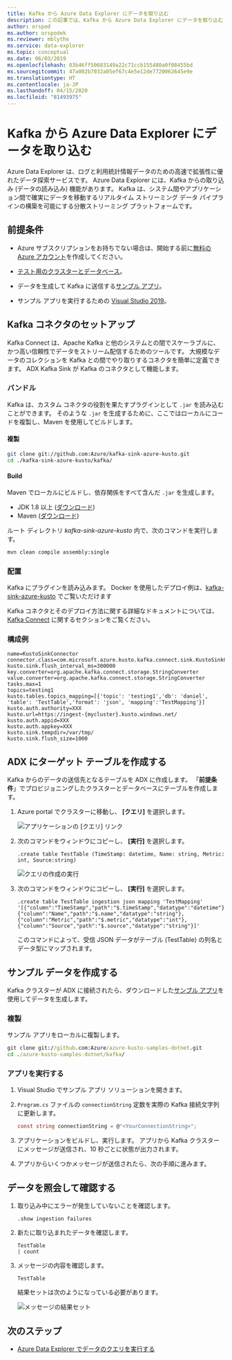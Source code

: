 ```yaml
---
title: Kafka から Azure Data Explorer にデータを取り込む
description: この記事では、Kafka から Azure Data Explorer にデータを取り込む (読み込む) 方法について学習します
author: orspod
ms.author: orspodek
ms.reviewer: mblythe
ms.service: data-explorer
ms.topic: conceptual
ms.date: 06/03/2019
ms.openlocfilehash: 03b46ff50683149a22c71ccb155480a0f08455bd
ms.sourcegitcommit: 47a002b7032a05ef67c4e5e12de7720062645e9e
ms.translationtype: HT
ms.contentlocale: ja-JP
ms.lasthandoff: 04/15/2020
ms.locfileid: "81493975"
---
```

# <a name="ingest-data-from-kafka-into-azure-data-explorer"></a>Kafka から Azure Data Explorer にデータを取り込む
 
Azure Data Explorer は、ログと利用統計情報データのための高速で拡張性に優れたデータ探索サービスです。 Azure Data Explorer には、Kafka からの取り込み (データの読み込み) 機能があります。 Kafka は、システム間やアプリケーション間で確実にデータを移動するリアルタイム ストリーミング データ パイプラインの構築を可能にする分散ストリーミング プラットフォームです。
 
## <a name="prerequisites"></a>前提条件
 
* Azure サブスクリプションをお持ちでない場合は、開始する前に[無料の Azure アカウント](https://azure.microsoft.com/free/)を作成してください。 
 
* [テスト用のクラスターとデータベース](create-cluster-database-portal.md)。
 
* データを生成して Kafka に送信する[サンプル アプリ](https://github.com/Azure/azure-kusto-samples-dotnet/tree/master/kafka)。

* サンプル アプリを実行するための [Visual Studio 2019](https://visualstudio.microsoft.com/vs/)。
 
## <a name="kafka-connector-setup"></a>Kafka コネクタのセットアップ

Kafka Connect は、Apache Kafka と他のシステムとの間でスケーラブルに、かつ高い信頼性でデータをストリーム配信するためのツールです。 大規模なデータのコレクションを Kafka との間でやり取りするコネクタを簡単に定義できます。 ADX Kafka Sink が Kafka のコネクタとして機能します。
 
### <a name="bundle"></a>バンドル

Kafka は、カスタム コネクタの役割を果たすプラグインとして `.jar` を読み込むことができます。 そのような `.jar` を生成するために、ここではローカルにコードを複製し、Maven を使用してビルドします。 

#### <a name="clone"></a>複製

```bash
git clone git://github.com:Azure/kafka-sink-azure-kusto.git
cd ./kafka-sink-azure-kusto/kafka/
```

#### <a name="build"></a>Build

Maven でローカルにビルドし、依存関係をすべて含んだ `.jar` を生成します。

* JDK 1.8 以上 ([ダウンロード](https://www.oracle.com/technetwork/java/javase/downloads/index.html))
* Maven ([ダウンロード](https://maven.apache.org/install.html))
 

ルート ディレクトリ *kafka-sink-azure-kusto* 内で、次のコマンドを実行します。

```bash
mvn clean compile assembly:single
```

### <a name="deploy"></a>配置 

Kafka にプラグインを読み込みます。 Docker を使用したデプロイ例は、[kafka-sink-azure-kusto](https://github.com/Azure/kafka-sink-azure-kusto#deploy) でご覧いただけます
 

Kafka コネクタとそのデプロイ方法に関する詳細なドキュメントについては、[Kafka Connect](https://kafka.apache.org/documentation/#connect) に関するセクションをご覧ください。 

### <a name="example-configuration"></a>構成例 
 
```config
name=KustoSinkConnector 
connector.class=com.microsoft.azure.kusto.kafka.connect.sink.KustoSinkConnector 
kusto.sink.flush_interval_ms=300000 
key.converter=org.apache.kafka.connect.storage.StringConverter 
value.converter=org.apache.kafka.connect.storage.StringConverter 
tasks.max=1 
topics=testing1 
kusto.tables.topics_mapping=[{'topic': 'testing1','db': 'daniel', 'table': 'TestTable','format': 'json', 'mapping':'TestMapping'}] 
kusto.auth.authority=XXX 
kusto.url=https://ingest-{mycluster}.kusto.windows.net/ 
kusto.auth.appid=XXX 
kusto.auth.appkey=XXX 
kusto.sink.tempdir=/var/tmp/ 
kusto.sink.flush_size=1000
```
 
## <a name="create-a-target-table-in-adx"></a>ADX にターゲット テーブルを作成する
 
Kafka からのデータの送信先となるテーブルを ADX に作成します。 「**前提条件**」でプロビジョニングしたクラスターとデータベースにテーブルを作成します。
 
1. Azure portal でクラスターに移動し、 **[クエリ]** を選択します。
 
    ![アプリケーションの [クエリ] リンク](media/ingest-data-event-hub/query-explorer-link.png)
 
1. 次のコマンドをウィンドウにコピーし、 **[実行]** を選択します。
 
    ```Kusto
    .create table TestTable (TimeStamp: datetime, Name: string, Metric: int, Source:string)
    ```
 
    ![クエリの作成の実行](media/ingest-data-event-hub/run-create-query.png)
 
1. 次のコマンドをウィンドウにコピーし、 **[実行]** を選択します。
 
    ```Kusto
    .create table TestTable ingestion json mapping 'TestMapping' '[{"column":"TimeStamp","path":"$.timeStamp","datatype":"datetime"},{"column":"Name","path":"$.name","datatype":"string"},{"column":"Metric","path":"$.metric","datatype":"int"},{"column":"Source","path":"$.source","datatype":"string"}]'
    ```

    このコマンドによって、受信 JSON データがテーブル (TestTable) の列名とデータ型にマップされます。


## <a name="generate-sample-data"></a>サンプル データを作成する

Kafka クラスターが ADX に接続されたら、ダウンロードした[サンプル アプリ](https://github.com/Azure-Samples/event-hubs-dotnet-ingest)を使用してデータを生成します。

### <a name="clone"></a>複製

サンプル アプリをローカルに複製します。

```cmd
git clone git://github.com:Azure/azure-kusto-samples-dotnet.git
cd ./azure-kusto-samples-dotnet/kafka/
```

### <a name="run-the-app"></a>アプリを実行する

1. Visual Studio でサンプル アプリ ソリューションを開きます。

1. `Program.cs` ファイルの `connectionString` 定数を実際の Kafka 接続文字列に更新します。

    ```csharp    
    const string connectionString = @"<YourConnectionString>";
    ```

1. アプリケーションをビルドし、実行します。 アプリから Kafka クラスターにメッセージが送信され、10 秒ごとに状態が出力されます。

1. アプリからいくつかメッセージが送信されたら、次の手順に進みます。
 
## <a name="query-and-review-the-data"></a>データを照会して確認する

1. 取り込み中にエラーが発生していないことを確認します。

    ```Kusto
    .show ingestion failures
    ```

1. 新たに取り込まれたデータを確認します。

    ```Kusto
    TestTable 
    | count
    ```

1. メッセージの内容を確認します。
 
    ```Kusto
    TestTable
    ```
 
    結果セットは次のようになっている必要があります。
 
    ![メッセージの結果セット](media/ingest-data-event-hub/message-result-set.png)
 
## <a name="next-steps"></a>次のステップ
 
* [Azure Data Explorer でデータのクエリを実行する](web-query-data.md)
